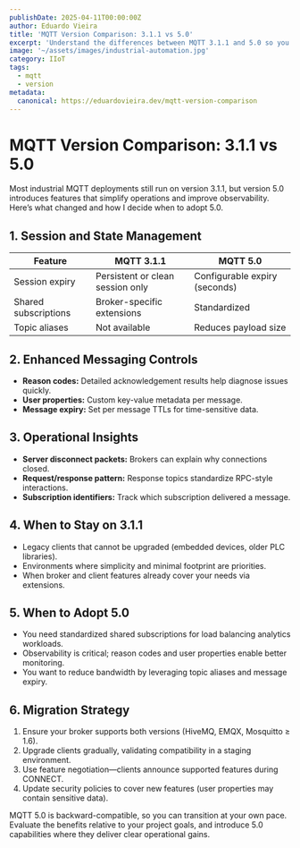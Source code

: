 ```yaml
---
publishDate: 2025-04-11T00:00:00Z
author: Eduardo Vieira
title: 'MQTT Version Comparison: 3.1.1 vs 5.0'
excerpt: 'Understand the differences between MQTT 3.1.1 and 5.0 so you can plan upgrades and leverage new features wisely.'
image: '~/assets/images/industrial-automation.jpg'
category: IIoT
tags:
  - mqtt
  - version
metadata:
  canonical: https://eduardovieira.dev/mqtt-version-comparison
---
```


# MQTT Version Comparison: 3.1.1 vs 5.0

Most industrial MQTT deployments still run on version 3.1.1, but version 5.0 introduces features that simplify operations and improve observability. Here’s what changed and how I decide when to adopt 5.0.

## 1. Session and State Management

| Feature              | MQTT 3.1.1                       | MQTT 5.0                      |
| -------------------- | -------------------------------- | ----------------------------- |
| Session expiry       | Persistent or clean session only | Configurable expiry (seconds) |
| Shared subscriptions | Broker-specific extensions       | Standardized                  |
| Topic aliases        | Not available                    | Reduces payload size          |

## 2. Enhanced Messaging Controls

- **Reason codes:** Detailed acknowledgement results help diagnose issues quickly.
- **User properties:** Custom key-value metadata per message.
- **Message expiry:** Set per message TTLs for time-sensitive data.

## 3. Operational Insights

- **Server disconnect packets:** Brokers can explain why connections closed.
- **Request/response pattern:** Response topics standardize RPC-style interactions.
- **Subscription identifiers:** Track which subscription delivered a message.

## 4. When to Stay on 3.1.1

- Legacy clients that cannot be upgraded (embedded devices, older PLC libraries).
- Environments where simplicity and minimal footprint are priorities.
- When broker and client features already cover your needs via extensions.

## 5. When to Adopt 5.0

- You need standardized shared subscriptions for load balancing analytics workloads.
- Observability is critical; reason codes and user properties enable better monitoring.
- You want to reduce bandwidth by leveraging topic aliases and message expiry.

## 6. Migration Strategy

1. Ensure your broker supports both versions (HiveMQ, EMQX, Mosquitto ≥ 1.6).
2. Upgrade clients gradually, validating compatibility in a staging environment.
3. Use feature negotiation—clients announce supported features during CONNECT.
4. Update security policies to cover new features (user properties may contain sensitive data).

MQTT 5.0 is backward-compatible, so you can transition at your own pace. Evaluate the benefits relative to your project goals, and introduce 5.0 capabilities where they deliver clear operational gains.

